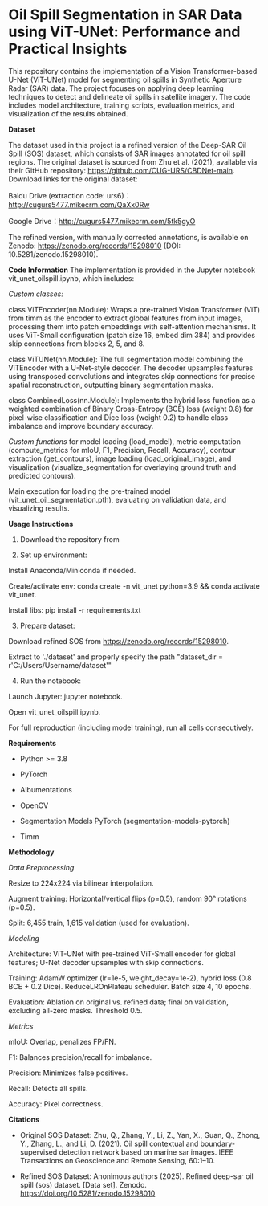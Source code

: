 # Oil Spill Segmentation in SAR Data using ViT-UNet: Performance and Practical Insights

This repository contains the implementation of a Vision Transformer-based U-Net (ViT-UNet) model for segmenting oil spills in Synthetic Aperture Radar (SAR) data. The project focuses on applying deep learning techniques to detect and delineate oil spills in satellite imagery. The code includes model architecture, training scripts, evaluation metrics, and visualization of the results obtained.

**Dataset**

The dataset used in this project is a refined version of the Deep-SAR Oil Spill (SOS) dataset, which consists of SAR images annotated for oil spill regions. The original dataset is sourced from Zhu et al. (2021), available via their GitHub repository: https://github.com/CUG-URS/CBDNet-main. Download links for the original dataset:

Baidu Drive (extraction code: urs6)：http://cugurs5477.mikecrm.com/QaXx0Rw

Google Drive：http://cugurs5477.mikecrm.com/5tk5gyO

The refined version, with manually corrected annotations, is available on Zenodo: https://zenodo.org/records/15298010 (DOI: 10.5281/zenodo.15298010).

**Code Information**
The implementation is provided in the Jupyter notebook vit_unet_oilspill.ipynb, which includes:

*Custom classes:*

class ViTEncoder(nn.Module): Wraps a pre-trained Vision Transformer (ViT) from timm as the encoder to extract global features from input images, processing them into patch embeddings with self-attention mechanisms. It uses ViT-Small configuration (patch size 16, embed dim 384) and provides skip connections from blocks 2, 5, and 8.

class ViTUNet(nn.Module): The full segmentation model combining the ViTEncoder with a U-Net-style decoder. The decoder upsamples features using transposed convolutions and integrates skip connections for precise spatial reconstruction, outputting binary segmentation masks.

class CombinedLoss(nn.Module): Implements the hybrid loss function as a weighted combination of Binary Cross-Entropy (BCE) loss (weight 0.8) for pixel-wise classification and Dice loss (weight 0.2) to handle class imbalance and improve boundary accuracy.


*Custom functions* for model loading (load_model), metric computation (compute_metrics for mIoU, F1, Precision, Recall, Accuracy), contour extraction (get_contours), image loading (load_original_image), and visualization (visualize_segmentation for overlaying ground truth and predicted contours).

Main execution for loading the pre-trained model (vit_unet_oil_segmentation.pth), evaluating on validation data, and visualizing results.

**Usage Instructions** 

1. Download the repository from
   
2. Set up environment:
   
Install Anaconda/Miniconda if needed.

Create/activate env: conda create -n vit_unet python=3.9 && conda activate vit_unet.

Install libs: pip install -r requirements.txt

3. Prepare dataset:

Download refined SOS from https://zenodo.org/records/15298010.

Extract to './dataset' and properly specify the path "dataset_dir = r'C:/Users/Username/dataset'"
 
4. Run the notebook:

Launch Jupyter: jupyter notebook.

Open vit_unet_oilspill.ipynb.

For full reproduction (including model training), run all cells consecutively.

**Requirements**

- Python >= 3.8

- PyTorch

- Albumentations

- OpenCV

- Segmentation Models PyTorch (segmentation-models-pytorch)

- Timm

**Methodology**

*Data Preprocessing*

Resize to 224x224 via bilinear interpolation.

Augment training: Horizontal/vertical flips (p=0.5), random 90° rotations (p=0.5).

Split: 6,455 train, 1,615 validation (used for evaluation).

*Modeling*

Architecture: ViT-UNet with pre-trained ViT-Small encoder for global features; U-Net decoder upsamples with skip connections.

Training: AdamW optimizer (lr=1e-5, weight_decay=1e-2), hybrid loss (0.8 BCE + 0.2 Dice). ReduceLROnPlateau scheduler. Batch size 4, 10 epochs.

Evaluation: Ablation on original vs. refined data; final on validation, excluding all-zero masks. Threshold 0.5.

*Metrics*

mIoU: Overlap, penalizes FP/FN.

F1: Balances precision/recall for imbalance.

Precision: Minimizes false positives.

Recall: Detects all spills.

Accuracy: Pixel correctness.

**Citations**

- Original SOS Dataset: Zhu, Q., Zhang, Y., Li, Z., Yan, X., Guan, Q., Zhong, Y., Zhang, L., and Li, D. (2021). Oil spill contextual and boundary-supervised detection network based on marine sar images. IEEE Transactions on Geoscience and Remote Sensing, 60:1–10.

- Refined SOS Dataset: Anonimous authors (2025). Refined deep-sar oil spill (sos) dataset. [Data set]. Zenodo. https://doi.org/10.5281/zenodo.15298010
